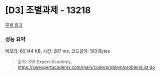 # [D3] 조별과제 - 13218 

[문제 링크](https://swexpertacademy.com/main/code/problem/problemDetail.do?contestProbId=AXzjvCCq-PwDFASs) 

### 성능 요약

메모리: 60,144 KB, 시간: 287 ms, 코드길이: 103 Bytes



> 출처: SW Expert Academy, https://swexpertacademy.com/main/code/problem/problemList.do